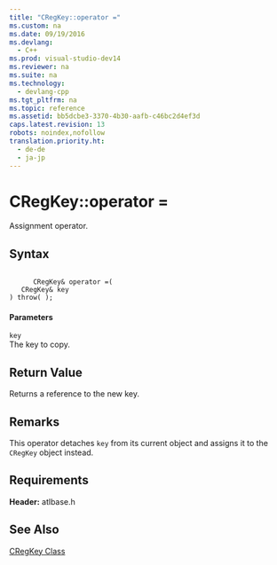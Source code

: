```yaml
---
title: "CRegKey::operator ="
ms.custom: na
ms.date: 09/19/2016
ms.devlang: 
  - C++
ms.prod: visual-studio-dev14
ms.reviewer: na
ms.suite: na
ms.technology: 
  - devlang-cpp
ms.tgt_pltfrm: na
ms.topic: reference
ms.assetid: bb5dcbe3-3370-4b30-aafb-c46bc2d4ef3d
caps.latest.revision: 13
robots: noindex,nofollow
translation.priority.ht: 
  - de-de
  - ja-jp
---
```

# CRegKey::operator =
Assignment operator.  
  
## Syntax  
  
```  
  
      CRegKey& operator =(  
   CRegKey& key   
) throw( );  
```  
  
#### Parameters  
 `key`  
 The key to copy.  
  
## Return Value  
 Returns a reference to the new key.  
  
## Remarks  
 This operator detaches `key` from its current object and assigns it to the `CRegKey` object instead.  
  
## Requirements  
 **Header:** atlbase.h  
  
## See Also  
 [CRegKey Class](../vs140/CRegKey-Class.md)